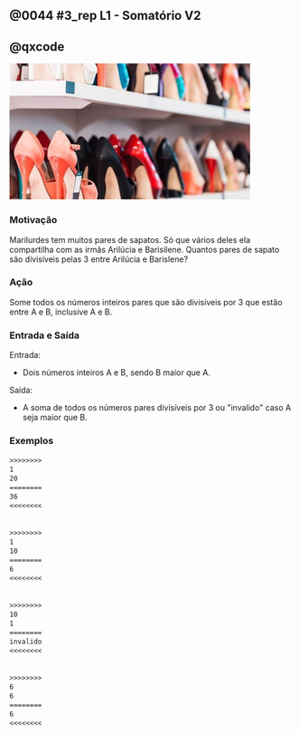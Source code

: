 ## @0044 #3_rep L1 - Somatório V2
## @qxcode

![](capa.jpg)

### Motivação

Marilurdes tem muitos pares de sapatos. Só que vários deles ela compartilha com as irmãs Arilúcia e Barisilene. Quantos pares de sapato são divisíveis pelas 3 entre Arilúcia e Barislene?


### Ação

Some todos os números inteiros pares que são divisíveis por 3 que estão entre A e B, inclusive A e B.


### Entrada e Saída

Entrada:

* Dois números inteiros A e B, sendo B maior que A.

Saída:

* A soma de todos os números pares divisíveis por 3 ou "invalido" caso A seja maior que B.
 
 

### Exemplos

```
>>>>>>>>
1
20
========
36
<<<<<<<<


>>>>>>>>
1
10
========
6
<<<<<<<<


>>>>>>>>
10
1
========
invalido
<<<<<<<<


>>>>>>>>
6
6
========
6
<<<<<<<<


```

<!---

>>>>>>>>
1
500
========
20916
<<<<<<<<


>>>>>>>>
100
90
========
invalido
<<<<<<<<


>>>>>>>>
12
12
========
12
<<<<<<<<

--->